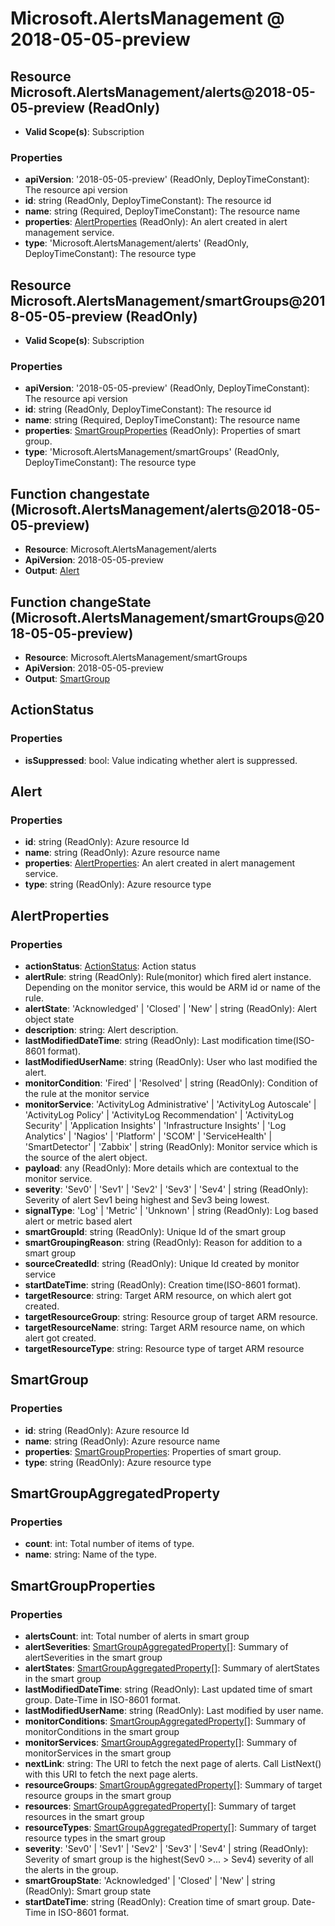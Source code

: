 # Microsoft.AlertsManagement @ 2018-05-05-preview

## Resource Microsoft.AlertsManagement/alerts@2018-05-05-preview (ReadOnly)
* **Valid Scope(s)**: Subscription
### Properties
* **apiVersion**: '2018-05-05-preview' (ReadOnly, DeployTimeConstant): The resource api version
* **id**: string (ReadOnly, DeployTimeConstant): The resource id
* **name**: string (Required, DeployTimeConstant): The resource name
* **properties**: [AlertProperties](#alertproperties) (ReadOnly): An alert created in alert management service.
* **type**: 'Microsoft.AlertsManagement/alerts' (ReadOnly, DeployTimeConstant): The resource type

## Resource Microsoft.AlertsManagement/smartGroups@2018-05-05-preview (ReadOnly)
* **Valid Scope(s)**: Subscription
### Properties
* **apiVersion**: '2018-05-05-preview' (ReadOnly, DeployTimeConstant): The resource api version
* **id**: string (ReadOnly, DeployTimeConstant): The resource id
* **name**: string (Required, DeployTimeConstant): The resource name
* **properties**: [SmartGroupProperties](#smartgroupproperties) (ReadOnly): Properties of smart group.
* **type**: 'Microsoft.AlertsManagement/smartGroups' (ReadOnly, DeployTimeConstant): The resource type

## Function changestate (Microsoft.AlertsManagement/alerts@2018-05-05-preview)
* **Resource**: Microsoft.AlertsManagement/alerts
* **ApiVersion**: 2018-05-05-preview
* **Output**: [Alert](#alert)

## Function changeState (Microsoft.AlertsManagement/smartGroups@2018-05-05-preview)
* **Resource**: Microsoft.AlertsManagement/smartGroups
* **ApiVersion**: 2018-05-05-preview
* **Output**: [SmartGroup](#smartgroup)

## ActionStatus
### Properties
* **isSuppressed**: bool: Value indicating whether alert is suppressed.

## Alert
### Properties
* **id**: string (ReadOnly): Azure resource Id
* **name**: string (ReadOnly): Azure resource name
* **properties**: [AlertProperties](#alertproperties): An alert created in alert management service.
* **type**: string (ReadOnly): Azure resource type

## AlertProperties
### Properties
* **actionStatus**: [ActionStatus](#actionstatus): Action status
* **alertRule**: string (ReadOnly): Rule(monitor) which fired alert instance. Depending on the monitor service,  this would be ARM id or name of the rule.
* **alertState**: 'Acknowledged' | 'Closed' | 'New' | string (ReadOnly): Alert object state
* **description**: string: Alert description.
* **lastModifiedDateTime**: string (ReadOnly): Last modification time(ISO-8601 format).
* **lastModifiedUserName**: string (ReadOnly): User who last modified the alert.
* **monitorCondition**: 'Fired' | 'Resolved' | string (ReadOnly): Condition of the rule at the monitor service
* **monitorService**: 'ActivityLog Administrative' | 'ActivityLog Autoscale' | 'ActivityLog Policy' | 'ActivityLog Recommendation' | 'ActivityLog Security' | 'Application Insights' | 'Infrastructure Insights' | 'Log Analytics' | 'Nagios' | 'Platform' | 'SCOM' | 'ServiceHealth' | 'SmartDetector' | 'Zabbix' | string (ReadOnly): Monitor service which is the source of the alert object.
* **payload**: any (ReadOnly): More details which are contextual to the monitor service.
* **severity**: 'Sev0' | 'Sev1' | 'Sev2' | 'Sev3' | 'Sev4' | string (ReadOnly): Severity of alert Sev1 being highest and Sev3 being lowest.
* **signalType**: 'Log' | 'Metric' | 'Unknown' | string (ReadOnly): Log based alert or metric based alert
* **smartGroupId**: string (ReadOnly): Unique Id of the smart group
* **smartGroupingReason**: string (ReadOnly): Reason for addition to a smart group
* **sourceCreatedId**: string (ReadOnly): Unique Id created by monitor service
* **startDateTime**: string (ReadOnly): Creation time(ISO-8601 format).
* **targetResource**: string: Target ARM resource, on which alert got created.
* **targetResourceGroup**: string: Resource group of target ARM resource.
* **targetResourceName**: string: Target ARM resource name, on which alert got created.
* **targetResourceType**: string: Resource type of target ARM resource

## SmartGroup
### Properties
* **id**: string (ReadOnly): Azure resource Id
* **name**: string (ReadOnly): Azure resource name
* **properties**: [SmartGroupProperties](#smartgroupproperties): Properties of smart group.
* **type**: string (ReadOnly): Azure resource type

## SmartGroupAggregatedProperty
### Properties
* **count**: int: Total number of items of type.
* **name**: string: Name of the type.

## SmartGroupProperties
### Properties
* **alertsCount**: int: Total number of alerts in smart group
* **alertSeverities**: [SmartGroupAggregatedProperty](#smartgroupaggregatedproperty)[]: Summary of alertSeverities in the smart group
* **alertStates**: [SmartGroupAggregatedProperty](#smartgroupaggregatedproperty)[]: Summary of alertStates in the smart group
* **lastModifiedDateTime**: string (ReadOnly): Last updated time of smart group. Date-Time in ISO-8601 format.
* **lastModifiedUserName**: string (ReadOnly): Last modified by user name.
* **monitorConditions**: [SmartGroupAggregatedProperty](#smartgroupaggregatedproperty)[]: Summary of monitorConditions in the smart group
* **monitorServices**: [SmartGroupAggregatedProperty](#smartgroupaggregatedproperty)[]: Summary of monitorServices in the smart group
* **nextLink**: string: The URI to fetch the next page of alerts. Call ListNext() with this URI to fetch the next page alerts.
* **resourceGroups**: [SmartGroupAggregatedProperty](#smartgroupaggregatedproperty)[]: Summary of target resource groups in the smart group
* **resources**: [SmartGroupAggregatedProperty](#smartgroupaggregatedproperty)[]: Summary of target resources in the smart group
* **resourceTypes**: [SmartGroupAggregatedProperty](#smartgroupaggregatedproperty)[]: Summary of target resource types in the smart group
* **severity**: 'Sev0' | 'Sev1' | 'Sev2' | 'Sev3' | 'Sev4' | string (ReadOnly): Severity of smart group is the highest(Sev0 >... > Sev4) severity of all the alerts in the group.
* **smartGroupState**: 'Acknowledged' | 'Closed' | 'New' | string (ReadOnly): Smart group state
* **startDateTime**: string (ReadOnly): Creation time of smart group. Date-Time in ISO-8601 format.

